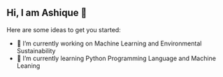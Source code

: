 ## Hi, I am Ashique 👋

Here are some ideas to get you started:

- 🔭 I’m currently working on Machine Learning and Environmental Sustainability
- 🌱 I’m currently learning Python Programming Language and Machine Leaning



